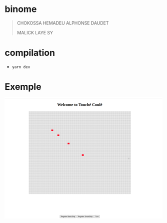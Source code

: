 # binome
> CHOKOSSA HEMADEU ALPHONSE DAUDET
>
> MALICK LAYE SY

# compilation
* ```yarn dev ```

# Exemple
![Screenshot](daar2.png)